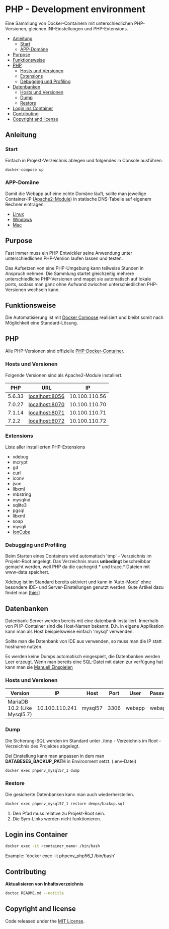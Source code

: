 # PHP - Development environment

Eine Sammlung von Docker-Containern mit unterschiedlichen PHP-Versionen, gleichen INI-Einstellungen und PHP-Extensions.

<!-- START doctoc generated TOC please keep comment here to allow auto update -->
<!-- DON'T EDIT THIS SECTION, INSTEAD RE-RUN doctoc TO UPDATE -->


- [Anleitung](#anleitung)
  - [Start](#start)
  - [APP-Domäne](#app-dom%C3%A4ne)
- [Purpose](#purpose)
- [Funktionsweise](#funktionsweise)
- [PHP](#php)
  - [Hosts und Versionen](#hosts-und-versionen)
  - [Extensions](#extensions)
  - [Debugging und Profiling](#debugging-und-profiling)
- [Datenbanken](#datenbanken)
  - [Hosts und Versionen](#hosts-und-versionen-1)
  - [Dump](#dump)
  - [Restore](#restore)
- [Login ins Container](#login-ins-container)
- [Contributing](#contributing)
- [Copyright and license](#copyright-and-license)

<!-- END doctoc generated TOC please keep comment here to allow auto update -->

## Anleitung

### Start
Einfach in Projekt-Verzeichnis ablegen und folgendes in Console ausführen.
 
```bash
docker-compose up
```

### APP-Domäne

Damit die Webapp auf eine echte Domäne läuft, sollte man jeweilige Container-IP ([Apache2-Module](#Apache2-Module)) 
in statische DNS-Tabelle auf eigenem Rechner eintragen.

* [Linux](https://wiki.ubuntuusers.de/hosts/)
* [Windows](http://www.thewindowsclub.com/hosts-file-in-windows)
* [Mac](https://www.tippscout.de/hosts-datei-mac-os-x_tipp_5032.html)

## Purpose

Fast immer muss ein PHP-Entwickler seine Anwendung unter unterschiedlichen PHP-Version laufen lassen und testen.

Das Aufsetzen von eine PHP-Umgebung kann teilweise Stunden in Anspruch nehmen. Die Sammlung startet gleichzeitig mehrere 
unterschiedliche PHP-Versionen und mappt sie automatisch auf lokale ports, sodass man ganz ohne Aufwand zwischen 
unterschiedlichen PHP-Versionen wechseln kann.

## Funktionsweise

Die Automatisierung ist mit [Docker Compose](https://docs.docker.com/compose/) realisiert und 
bleibt somit nach Möglichkeit eine Standard-Lösung.

## PHP

Alle PHP-Versionen sind offizielle [PHP-Docker-Container](https://docs.docker.com/samples/library/php/).

### Hosts und Versionen

Folgende Versionen sind als Apache2-Module installiert.

| PHP    | URL                                     | IP            |
| ------ | --------------------------------------- | ------------- |
| 5.6.33 | [localhost:8056](http://localhost:8056) | 10.100.110.56 |
| 7.0.27 | [localhost:8070](http://localhost:8070) | 10.100.110.70 |
| 7.1.14 | [localhost:8071](http://localhost:8071) | 10.100.110.71 |
| 7.2.2  | [localhost:8072](http://localhost:8072) | 10.100.110.72 |

### Extensions

Liste aller installierten PHP-Extensions

* xdebug
* mcrypt
* gd
* curl
* iconv
* json
* libxml
* mbstring
* mysqlnd
* sqlite3
* pgsql
* libxml
* soap
* mysqli
* [IonCube](https://www.ioncube.com/loaders.php)

### Debugging und Profiling

Beim Starten eines Containers wird automatisch 'tmp' - Verzeichnis im Projekt-Root 
angelegt. Das Verzeichnis muss **unbedingt** beschreibbar gemacht werden, weil 
PHP da die cachegrid.* und trace.* Dateien mit www-data speichert.

Xdebug ist im Standard bereits aktiviert und kann in 'Auto-Mode' ohne 
besondere IDE- und Server-Einstellungen genutzt werden. Gute Artikel dazu findet man
[[hier](https://confluence.jetbrains.com/display/PhpStorm/Zero-configuration+Web+Application+Debugging+with+Xdebug+and+PhpStorm)]

## Datenbanken

Datenbank-Server werden bereits mit eine datenbank installiert. Innerhalb von 
PHP-Container sind die Host-Namen bekannt. D.h. in eigene Applikation kann man 
als Host beispielsweise einfach 'mysql' verwenden. 

Sollte man die Datenbank von IDE aus verwenden, so muss man die IP statt hostname
nutzen.

Es werden keine Dumps automatisch eingespielt, die Datenbanken werden Leer erzeugt.
Wenn man bereits eine SQL-Datei mit daten zur verfügung hat kann man sie [Manuell Einspielen](#restore)

### Hosts und Versionen

| Version                      | IP             | Host    | Port | User   | Password | Database |
| ---------------------------- | -------------- | ------- | ---- | ------ | -------- | -------- |
| MariaDB 10.2 (Like Mysql5.7) | 10.100.110.241 | mysql57 | 3306 | webapp | webapp   | webapp   |

### Dump

Die Sicherung-SQL werden im Standard unter ./tmp - Verzeichnis im Root - Verzeichnis des Projektes abgelegt.

Dei Einstellung kann man anpassen in dem man **DATABESES_BACKUP_PATH** in Environment setzt. (.env-Datei)

```bash
docker exec phpenv_mysql57_1 dump
```

### Restore

Die gesicherte Datenbanken kann man auch wiederherstellen.

```bash
docker exec phpenv_mysql57_1 restore demps/backup.sql
```

1. Den Pfad muss relative zu Projekt-Root sein. 
2. Die Sym-Links werden nicht funktionieren.

## Login ins Container

```bash
docker exec -it <container_name> /bin/bash
```

Example: 'docker exec -it phpenv_php56_1 /bin/bash'

## Contributing

**Aktualisieren von Inhaltsverzeichnis**

```bash
doctoc README.md --notitle
```

## Copyright and license

Code released under the [MIT License](https://opensource.org/licenses/MIT). 
